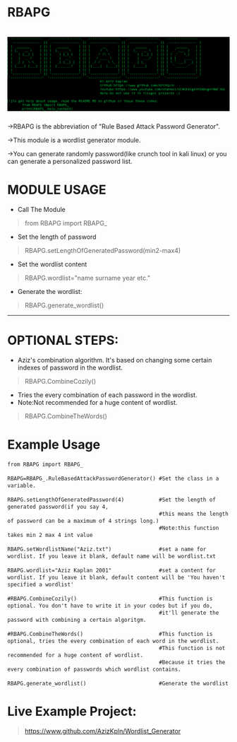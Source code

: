 

# RBAPG

# ![](module_image/RBAPG.PNG)

->RBAPG is the abbreviation of "Rule Based Attack Password Generator".

->This module is a wordlist generator module.

->You can generate randomly password(like crunch tool in kali linux) or you can generate a personalized password list.


# MODULE USAGE
* Call The Module

> from RBAPG import RBAPG_

* Set the length of password

> RBAPG.setLengthOfGeneratedPassword(min2-max4)

* Set the wordlist content
> RBAPG.wordlist="name surname year etc."

* Generate the wordlist:
> RBAPG.generate_wordlist()

--------------------------------------------------------------------------------------------
# OPTIONAL STEPS:

* Aziz's combination algorithm. It's based on changing some certain indexes of password in the wordlist.

> RBAPG.CombineCozily()

* Tries the every combination of each password in the wordlist.
* Note:Not recommended for a huge content of wordlist.
> RBAPG.CombineTheWords()

# Example Usage
```
from RBAPG import RBAPG_

RBAPG=RBAPG_.RuleBasedAttackPasswordGenerator() #Set the class in a variable.

RBAPG.setLengthOfGeneratedPassword(4)           #Set the length of generated password(if you say 4,
                                                #this means the length of password can be a maximum of 4 strings long.)
                                                #Note:this function takes min 2 max 4 int value

RBAPG.setWordlistName("Aziz.txt")               #set a name for wordlist. If you leave it blank, default name will be wordlist.txt

RBAPG.wordlist="Aziz Kaplan 2001"               #set a content for wordlist. If you leave it blank, default content will be 'You haven't specified a wordlist'

#RBAPG.CombineCozily()                          #This function is optional. You don't have to write it in your codes but if you do,
                                                #it'll generate the password with combining a certain algoritgm.

#RBAPG.CombineTheWords()                        #This function is optional, tries the every combination of each word in the wordlist.
                                                #This function is not recommended for a huge content of wordlist.
                                                #Because it tries the every combination of passwords which wordlist contains.

RBAPG.generate_wordlist()                       #Generate the wordlist
```

# Live Example Project:
> https://www.github.com/AzizKpln/Wordlist_Generator
